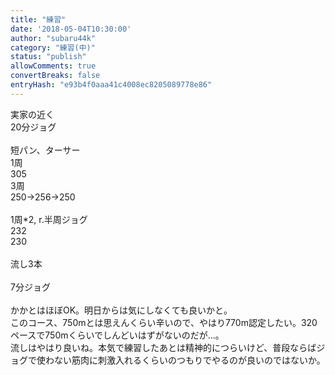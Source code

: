 ```yaml
---
title: "練習"
date: '2018-05-04T10:30:00'
author: "subaru44k"
category: "練習(中)"
status: "publish"
allowComments: true
convertBreaks: false
entryHash: "e93b4f0aaa41c4008ec8205089778e86"
---
```

実家の近く<br>
20分ジョグ<br>
<br>
短パン、ターサー<br>
1周<br>
305<br>
3周<br>
250→256→250<br>
<br>
1周*2, r.半周ジョグ<br>
232<br>
230<br>
<br>
流し3本<br>
<br>
7分ジョグ<br>
<br>
かかとはほぼOK。明日からは気にしなくても良いかと。<br>
このコース、750mとは思えんくらい辛いので、やはり770m認定したい。320ペースで750mくらいでしんどいはずがないのだが…。<br>
流しはやはり良いね。本気で練習したあとは精神的につらいけど、普段ならばジョグで使わない筋肉に刺激入れるくらいのつもりでやるのが良いのではないか。
